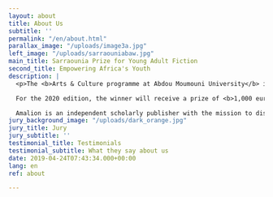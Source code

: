 ```yaml
---
layout: about
title: About Us
subtitle: ''
permalink: "/en/about.html"
parallax_image: "/uploads/image3a.jpg"
left_image: "/uploads/sarraouniabaw.jpg"
main_title: Sarraounia Prize for Young Adult Fiction
second_title: Empowering Africa's Youth
description: |
  <p>The <b>Arts & Culture programme at Abdou Moumouni University</b> in Niger and the publishing house <b>Amalion</b> in Senegal are pleased to announce the call for entries for the Sarraounia Prize for Young Adult Fiction to contribute to the availability of reading material for African young adults and to promote literature to help better understand the world of African youths. Every two years, the Sarraounia Prize will be awarded to the best unpublished fiction for young adults written in English, French or Hausa by African authors and illustrators based in Africa.</p><br>

  For the 2020 edition, the winner will receive a prize of <b>1,000 euros</b>, and the winning entry will be published and disseminated by Amalion and its partners from May 2020. The Sarraounia Prize will explore all traditional and digital media technologies to disseminate its activities and will endeavour to promote the writer and their work in various forums, in order to bring their work to the attention of book industry actors and the general public.

  Amalion is an independent scholarly publisher with the mission to disseminate  innovative knowledge on Africa to strengthen the understanding of Africa and its people. Amalion provides a platform for authors to express new, alternative and daring perspectives and views on people, places, events, and issues shaping our world. Amalion produces monographs, textbooks, and literary writings - primarily in English and French for scholars, students, and general readers with an interest in African Studies, the humanities, and the social sciences.
jury_background_image: "/uploads/dark_orange.jpg"
jury_title: Jury
jury_subtitle: ''
testimonial_title: Testimonials
testimonial_subtitle: What they say about us
date: 2019-04-24T07:43:34.000+00:00
lang: en
ref: about

---
```

